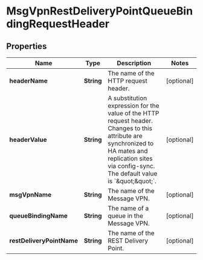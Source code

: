 

# MsgVpnRestDeliveryPointQueueBindingRequestHeader


## Properties

| Name | Type | Description | Notes |
|------------ | ------------- | ------------- | -------------|
|**headerName** | **String** | The name of the HTTP request header. |  [optional] |
|**headerValue** | **String** | A substitution expression for the value of the HTTP request header. Changes to this attribute are synchronized to HA mates and replication sites via config-sync. The default value is &#x60;\&quot;\&quot;&#x60;. |  [optional] |
|**msgVpnName** | **String** | The name of the Message VPN. |  [optional] |
|**queueBindingName** | **String** | The name of a queue in the Message VPN. |  [optional] |
|**restDeliveryPointName** | **String** | The name of the REST Delivery Point. |  [optional] |




